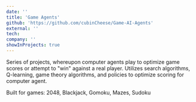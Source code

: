 ```yaml
---
date: ''
title: 'Game Agents'
github: 'https://github.com/cubinCheese/Game-AI-Agents'
external: ''
tech:
company: ''
showInProjects: true
---
```


Series of projects, whereupon computer agents play to optimize game scores or attempt to "win" against a real player. Utilizes search algorithms, Q-learning, game theory algorithms, and policies to optimize scoring for computer agent.

Built for games: 2048, Blackjack, Gomoku, Mazes, Sudoku
